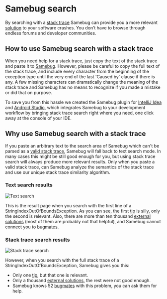 # Samebug search

By searching with a [stack trace](/docs/stack-trace) Samebug can provide you a more relevant [solution](/docs/solution)
to your software crashes. You don’t have to browse through endless forums and developer communities.

## How to use Samebug search with a stack trace

When you need help for a stack trace, just copy the text of the stack trace and paste it to [Samebug](https://samebug.io/search).
However, please be careful to copy the full text of the stack trace, and include every character
from the beginning of the exception type until the very end of the last 'Caused by' clause if there is any. A few missing characters can dramatically change the meaning of the stack trace and Samebug has no means to recognize if you made a mistake or did that on purpose.

To save you from this hassle we created the Samebug plugin for
[IntelliJ Idea](/docs/integration/intellij-idea/install) and
[Android Studio](/docs/integration/android-studio/install),
which integrates Samebug to your development workflow by bringing stack trace search right where you need,
one click away at the console of your IDE.

## Why use Samebug search with a stack trace

If you paste an arbitrary text to the search area of Samebug which can't be parsed as a [valid stack trace](/docs/stack-trace),
Samebug will fall back to text search mode. In many cases this might be still good enough for you, but
using stack trace search will always produce more relevant results. Only when you paste a valid stack trace,
can Samebug analyze the semantics of the stack trace and use our unique stack trace similarity algorithm.

### Text search results

![](https://samebug.io/static/images/docs/text-search.png "Text search")

This is the result page when you search with the first line of a StringIndexOutOfBoundsException. As you can see, the first [tip](/docs/solution)
is silly, only the second is relevant. Also, there are more than ten thousand [external solutions](/docs/solution) (most of them are probably
not that helpful), and Samebug cannot connect you to [bugmates](/docs/bugmate).

### Stack trace search results

![](https://samebug.io/static/images/docs/stack-trace-search.png "Stack trace search")

However, when you search with the full stack trace of a StringIndexOutOfBoundsException, Samebug gives you this:

- Only one [tip](/docs/solution), but that one is relevant.
- Only a thousand [external solutions](/docs/solution), the rest were not good enough.
- Samebug knows 52 [bugmates](/docs/bugmate) with this problem, you can ask them for help.
